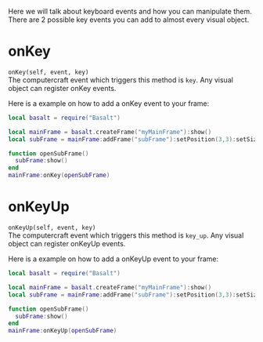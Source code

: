Here we will talk about keyboard events and how you can manipulate them. There are 2 possible key events you can add to almost every visual object.

# onKey
`onKey(self, event, key)`<br>
The computercraft event which triggers this method is `key`.
Any visual object can register onKey events.

Here is a example on how to add a onKey event to your frame:

```lua
local basalt = require("Basalt")

local mainFrame = basalt.createFrame("myMainFrame"):show()
local subFrame = mainFrame:addFrame("subFrame"):setPosition(3,3):setSize(18,6):setBar("Sub Frame",colors.black):showBar():show()

function openSubFrame()
  subFrame:show()
end
mainFrame:onKey(openSubFrame)
```

# onKeyUp
`onKeyUp(self, event, key)`<br>
The computercraft event which triggers this method is `key_up`.
Any visual object can register onKeyUp events.

Here is a example on how to add a onKeyUp event to your frame:

```lua
local basalt = require("Basalt")

local mainFrame = basalt.createFrame("myMainFrame"):show()
local subFrame = mainFrame:addFrame("subFrame"):setPosition(3,3):setSize(18,6):setBar("Sub Frame",colors.black):showBar():show()

function openSubFrame()
  subFrame:show()
end
mainFrame:onKeyUp(openSubFrame)
```
